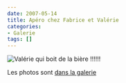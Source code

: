 ```yaml
---
date: 2007-05-14
title: Apéro chez Fabrice et Valérie
categories:
- Galerie
tags: []
---
```

<img src="https://dlgjp9x71cipk.cloudfront.net/2007/05/apeochezfabriceetvalerie.png" alt="Valérie qui boit de la bière !!!!!!" />

Les photos sont <a href="https://www.alienlebarge.ch/picsengine/#album=10" title="Les photos de l'apéro">dans la galerie</a>
